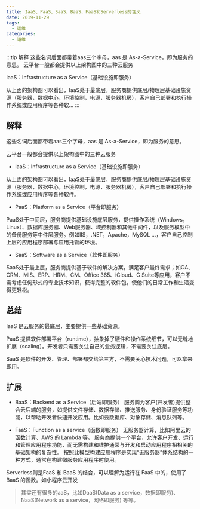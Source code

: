 ```yaml
---
title: IaaS、PaaS、SaaS、BaaS、FaaS和Serverless的含义
date: 2019-11-29
tags:
  - 运维
categories:
  - 运维
---
```


:::tip
解释
这些名词后面都带着aas三个字母，aas 是 As-a-Service，即为服务的意思。
云平台一般都会提供以上架构图中的三种云服务

IaaS：Infrastructure as a Service（基础设施即服务）

从上面的架构图可以看出，IaaS处于最底层，服务商提供底层/物理层基础设施资源（服务器，数据中心，环境控制，电源，服务器机房），客户自己部署和执行操作系统或应用程序等各种软...
:::

<!-- more -->

## 解释
这些名词后面都带着aas三个字母，aas 是 As-a-Service，即为服务的意思。

云平台一般都会提供以上架构图中的三种云服务

- IaaS：Infrastructure as a Service（基础设施即服务）

从上面的架构图可以看出，IaaS处于最底层，服务商提供底层/物理层基础设施资源（服务器，数据中心，环境控制，电源，服务器机房），客户自己部署和执行操作系统或应用程序等各种软件。

- PaaS：Platform as a Service（平台即服务）

PaaS处于中间层，服务商提供基础设施底层服务，提供操作系统（Windows，Linux）、数据库服务器、Web服务器、域控制器和其他中间件，以及服务模型中的备份服务等中件层服务。例如IIS，.NET，Apache，MySQL …，客户自己控制上层的应用程序部署与应用托管的环境。

- SaaS：Software as a Service（软件即服务）

SaaS处于最上层，服务商提供基于软件的解决方案，满足客户最终需求；如OA、CRM、MIS、ERP、HRM、CM、Office 365、iCloud、G Suite等应用，客户不需考虑任何形式的专业技术知识，获得完整的软件包，使他们的日常工作和生活变得更轻松。
## 总结
IaaS 是云服务的最底层，主要提供一些基础资源。

PaaS 提供软件部署平台（runtime），抽象掉了硬件和操作系统细节，可以无缝地扩展（scaling）。开发者只需要关注自己的业务逻辑，不需要关注底层。

SaaS 是软件的开发、管理、部署都交给第三方，不需要关心技术问题，可以拿来即用。
## 扩展
- BaaS：Backend as a Service（后端即服务）
服务商为客户(开发者)提供整合云后端的服务，如提供文件存储、数据存储、推送服务、身份验证服务等功能，以帮助开发者快速开发应用。比如云数据库、对象存储、消息队列等。

- FaaS：Function as a service（函数即服务）
无服务器计算，比如阿里云的函数计算、AWS 的 Lambda 等。
服务商提供一个平台，允许客户开发、运行和管理应用程序功能，而无需构建和维护通常与开发和启动应用程序相相关的基础架构的复杂性。 按照此模型构建应用程序是实现“无服务器”体系结构的一种方式，通常在构建微服务应用程序时使用。

Serverless则是FaaS 和 BaaS 的结合，可以理解为运行在 FaaS 中的，使用了 BaaS 的函数。如小程序云开发
>其实还有很多的aaS，比如DaaS(Data as a service，数据即服务)、NaaS(Network as a service，网络即服务) 等等。
